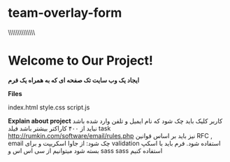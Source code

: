 # team-overlay-form


\\\\\\\\\\\\\\\\\\\\\\\\\\\\
# Welcome to Our Project!

**ایجاد یک وب سایت تک صفحه ای که به همراه یک فرم**


**Files**

index.html
style.css
script.js

**Explain about project**
کاربر کلیک باید چک شود که نام ایمیل و تلفن وارد شده باشد
 نباید از ۴۰۰ کاراکتر بیشتر باشد فیلد task  
 http://rumkin.com/software/email/rules.php        نیز باید بر اساس قوانین    RFC , email چک شود: از جاوا اسکریپت و برای validation استفاده شود. 
فرم باید با اسکپ بسته شود
میتوانیم از سی اس اس و sass
sass
استفاده کنیم
